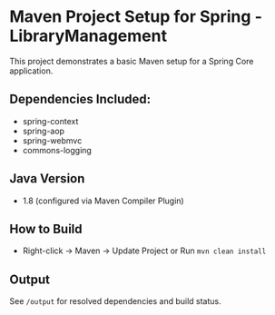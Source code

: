 # Maven Project Setup for Spring - LibraryManagement

This project demonstrates a basic Maven setup for a Spring Core application.

## Dependencies Included:
- spring-context
- spring-aop
- spring-webmvc
- commons-logging

## Java Version
- 1.8 (configured via Maven Compiler Plugin)

## How to Build
- Right-click → Maven → Update Project or Run `mvn clean install`

## Output
See `/output` for resolved dependencies and build status.
